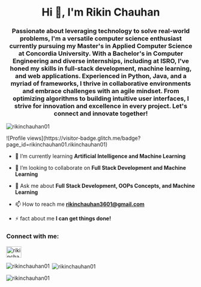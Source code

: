 <h1 align="center">Hi 👋, I'm Rikin Chauhan</h1>
<h3 align="center">Passionate about leveraging technology to solve real-world problems, I'm a versatile computer science enthusiast currently pursuing my Master's in Applied Computer Science at Concordia University. With a Bachelor's in Computer Engineering and diverse internships, including at ISRO, I've honed my skills in full-stack development, machine learning, and web applications. Experienced in Python, Java, and a myriad of frameworks, I thrive in collaborative environments and embrace challenges with an agile mindset. From optimizing algorithms to building intuitive user interfaces, I strive for innovation and excellence in every project. Let's connect and innovate together!</h3>

<p align="left"> <img src="https://komarev.com/ghpvc/?username=rikinchauhan01&label=Profile%20views&color=0e75b6&style=flat" alt="rikinchauhan01" /> </p>
![Profile views](https://visitor-badge.glitch.me/badge?page_id=rikinchauhan01.rikinchauhan01)



- 🌱 I’m currently learning **Artificial Intelligence and Machine Learning**

- 👯 I’m looking to collaborate on **Full Stack Development and Machine Learning**

- 💬 Ask me about **Full Stack Development, OOPs Concepts, and Machine Learning**

- 📫 How to reach me **rikinchauhan3601@gmail.com**

- ⚡ fact about me **I can get things done!**

<h3 align="left">Connect with me:</h3>
<p align="left">
<a href="https://linkedin.com/in/rikinchauhan" target="blank"><img align="center" src="https://raw.githubusercontent.com/rahuldkjain/github-profile-readme-generator/master/src/images/icons/Social/linked-in-alt.svg" alt="rikinchauhan" height="30" width="40" /></a>
</p>

<p><img align="left" src="https://github-readme-stats.vercel.app/api/top-langs?username=rikinchauhan01&show_icons=true&locale=en&layout=compact" alt="rikinchauhan01" /></p>

<p>&nbsp;<img align="center" src="https://github-readme-stats.vercel.app/api?username=rikinchauhan01&show_icons=true&locale=en" alt="rikinchauhan01" /></p>

<p><img align="center" src="https://github-readme-streak-stats.herokuapp.com/?user=rikinchauhan01&" alt="rikinchauhan01" /></p>

